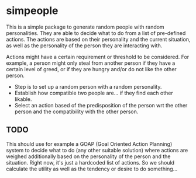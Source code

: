 # simpeople

This is a simple package to generate random people with random personalities. They are able to decide what to do from a list of pre-defined actions. The actions are based on their personality and the current situation, as well as the personality of the person they are interacting with. 

Actions might have a certain requirement or threshold to be considered. For example, a person might only steal from another person if they have a certain level of greed, or if they are hungry and/or do not like the other person.

- Step is to set up a random person with a random personality.
- Establish how compatible two people are... if they find each other likable.
- Select an action based of the predisposition of the person wrt the other person and the compatibility with the other person.

## TODO

This should use for example a GOAP (Goal Oriented Action Planning) system to decide what to do (any other suitable solution) where actions are weighed additionally based on the personality of the person and the situation. Right now, it's just a hardcoded list of actions. So we should calculate the utility as well as the tendency or desire to do something...